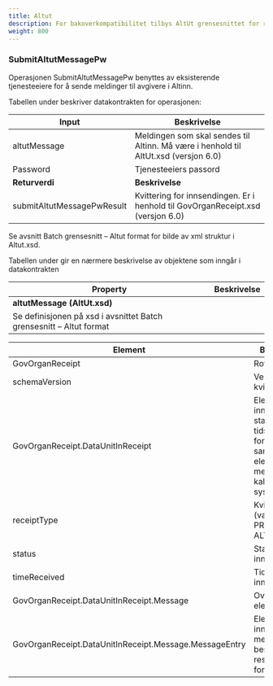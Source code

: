 ```yaml
---
title: Altut
description: For bakoverkompatibilitet tilbys AltUt grensesnittet for registrering av meldinger til eksisterende tjenesteeiere. Nye tjenesteeiere skal benytte grensesnittet correspondence. AltUt grensesnittet blir ikke lenger oppdatert ettersom Altinn videreutvikles.
weight: 800
---
```


### SubmitAltutMessagePw

Operasjonen SubmitAltutMessagePw benyttes av eksisterende tjenesteeiere for å sende meldinger til avgivere i Altinn.

Tabellen under beskriver datakontrakten for operasjonen:

| **Input**                  | **Beskrivelse**                                                                     |
| -------------------------- | ----------------------------------------------------------------------------------- |
| altutMessage               | Meldingen som skal sendes til Altinn. Må være i henhold til AltUt.xsd (versjon 6.0) |
| Password                   | Tjenesteeiers passord                                                               |
| **Returverdi**             | **Beskrivelse**                                                                     |
| submitAltutMessagePwResult | Kvittering for innsendingen. Er i henhold til GovOrganReceipt.xsd (versjon 6.0)     |

Se avsnitt Batch grensesnitt – Altut format for bilde av xml struktur i Altut.xsd.

Tabellen under gir en nærmere beskrivelse av objektene som inngår i datakontrakten

| **Property**                                                        | **Beskrivelse** |
| ------------------------------------------------------------------- | --------------- |
| **altutMessage (AltUt.xsd)**                                        |                 |
| Se definisjonen på xsd i avsnittet Batch grensesnitt – Altut format |                 |

| **Element**                                            | **Beskrivelse**                                                                                             |
| ------------------------------------------------------ | ----------------------------------------------------------------------------------------------------------- |
| GovOrganReceipt                                        | Rotnode                                                                                                     |
| schemaVersion                                          | Versjon på kvittering                                                                                       |
| GovOrganReceipt.DataUnitInReceipt                      | Elementet inneholder status på og tidspunkt for forsendelse, samt elementer for melding til kallende system |
| receiptType                                            | Kvitteringstype (valgfritt): PREFILL, ALTUT                                                                 |
| status                                                 | Status på innsending                                                                                        |
| timeReceived                                           | Tidspunkt for innsending                                                                                    |
| GovOrganReceipt.DataUnitInReceipt.Message              | Overordnet element                                                                                          |
| GovOrganReceipt.DataUnitInReceipt.Message.MessageEntry | Elementet inneholder melding som beskriver resultat for forsendelse                                         |
